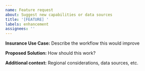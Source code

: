 ```yaml
---
name: Feature request
about: Suggest new capabilities or data sources
title: '[FEATURE] '
labels: enhancement
assignees: ''
---
```


**Insurance Use Case:**
Describe the workflow this would improve

**Proposed Solution:**
How should this work?

**Additional context:**
Regional considerations, data sources, etc.
